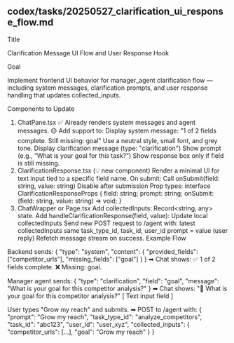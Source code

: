 ## codex/tasks/20250527_clarification_ui_response_flow.md

Title

Clarification Message UI Flow and User Response Hook

Goal

Implement frontend UI behavior for manager_agent clarification flow — including system messages, clarification prompts, and user response handling that updates collected_inputs.

Components to Update

1. ChatPane.tsx
✅ Already renders system messages and agent messages.
🟡 Add support to:
Display system message: "1 of 2 fields complete. Still missing: goal"
Use a neutral style, small font, and grey tone.
Display clarification message (type: "clarification")
Show prompt (e.g., “What is your goal for this task?”)
Show response box only if field is still missing.
2. ClarificationResponse.tsx (💡 new component)
Render a minimal UI for text input tied to a specific field name.
On submit:
Call onSubmit(field: string, value: string)
Disable after submission
Prop types:
interface ClarificationResponseProps {
  field: string;
  prompt: string;
  onSubmit: (field: string, value: string) => void;
}
3. ChatWrapper or Page.tsx
Add collectedInputs: Record<string, any> state.
Add handleClarificationResponse(field, value):
Update local collectedInputs
Send new POST request to /agent with:
latest collectedInputs
same task_type_id, task_id, user_id
prompt = value (user reply)
Refetch message stream on success.
Example Flow

Backend sends:
{
  "type": "system",
  "content": {
    "provided_fields": ["competitor_urls"],
    "missing_fields": ["goal"]
  }
}
➡ Chat shows: ✅ 1 of 2 fields complete. ❌ Missing: goal.

Manager agent sends:
{
  "type": "clarification",
  "field": "goal",
  "message": "What is your goal for this competitor analysis?"
}
➡ Chat shows:
"🤖 What is your goal for this competitor analysis?"
[ Text input field ]

User types "Grow my reach" and submits.
➡ POST to /agent with:
{
  "prompt": "Grow my reach",
  "task_type_id": "analyze_competitors",
  "task_id": "abc123",
  "user_id": "user_xyz",
  "collected_inputs": {
    "competitor_urls": [...],
    "goal": "Grow my reach"
  }
}
